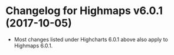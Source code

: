 # Changelog for Highmaps v6.0.1 (2017-10-05)
        
- Most changes listed under Highcharts 6.0.1 above also apply to Highmaps 6.0.1.